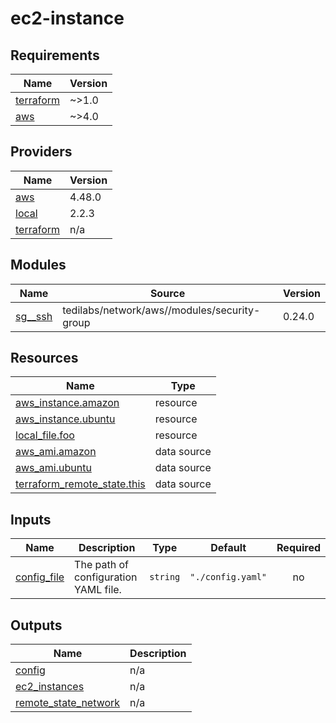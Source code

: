 # ec2-instance

<!-- BEGINNING OF PRE-COMMIT-TERRAFORM DOCS HOOK -->
## Requirements

| Name | Version |
|------|---------|
| <a name="requirement_terraform"></a> [terraform](#requirement\_terraform) | ~>1.0 |
| <a name="requirement_aws"></a> [aws](#requirement\_aws) | ~>4.0 |

## Providers

| Name | Version |
|------|---------|
| <a name="provider_aws"></a> [aws](#provider\_aws) | 4.48.0 |
| <a name="provider_local"></a> [local](#provider\_local) | 2.2.3 |
| <a name="provider_terraform"></a> [terraform](#provider\_terraform) | n/a |

## Modules

| Name | Source | Version |
|------|--------|---------|
| <a name="module_sg__ssh"></a> [sg\_\_ssh](#module\_sg\_\_ssh) | tedilabs/network/aws//modules/security-group | 0.24.0 |

## Resources

| Name | Type |
|------|------|
| [aws_instance.amazon](https://registry.terraform.io/providers/hashicorp/aws/latest/docs/resources/instance) | resource |
| [aws_instance.ubuntu](https://registry.terraform.io/providers/hashicorp/aws/latest/docs/resources/instance) | resource |
| [local_file.foo](https://registry.terraform.io/providers/hashicorp/local/latest/docs/resources/file) | resource |
| [aws_ami.amazon](https://registry.terraform.io/providers/hashicorp/aws/latest/docs/data-sources/ami) | data source |
| [aws_ami.ubuntu](https://registry.terraform.io/providers/hashicorp/aws/latest/docs/data-sources/ami) | data source |
| [terraform_remote_state.this](https://registry.terraform.io/providers/hashicorp/terraform/latest/docs/data-sources/remote_state) | data source |

## Inputs

| Name | Description | Type | Default | Required |
|------|-------------|------|---------|:--------:|
| <a name="input_config_file"></a> [config\_file](#input\_config\_file) | The path of configuration YAML file. | `string` | `"./config.yaml"` | no |

## Outputs

| Name | Description |
|------|-------------|
| <a name="output_config"></a> [config](#output\_config) | n/a |
| <a name="output_ec2_instances"></a> [ec2\_instances](#output\_ec2\_instances) | n/a |
| <a name="output_remote_state_network"></a> [remote\_state\_network](#output\_remote\_state\_network) | n/a |
<!-- END OF PRE-COMMIT-TERRAFORM DOCS HOOK -->
